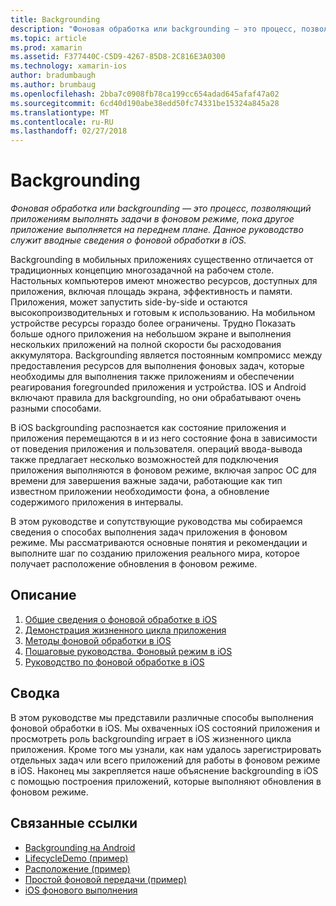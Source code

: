 ```yaml
---
title: Backgrounding
description: "Фоновая обработка или backgrounding — это процесс, позволяющий приложениям выполнять задачи в фоновом режиме, пока другое приложение выполняется на переднем плане. Данное руководство служит вводные сведения о фоновой обработки в iOS."
ms.topic: article
ms.prod: xamarin
ms.assetid: F377440C-C5D9-4267-85D8-2C816E3A0300
ms.technology: xamarin-ios
author: bradumbaugh
ms.author: brumbaug
ms.openlocfilehash: 2bba7c0908fb78ca199cc654adad645afaf47a02
ms.sourcegitcommit: 6cd40d190abe38edd50fc74331be15324a845a28
ms.translationtype: MT
ms.contentlocale: ru-RU
ms.lasthandoff: 02/27/2018
---
```

# <a name="backgrounding"></a>Backgrounding

_Фоновая обработка или backgrounding — это процесс, позволяющий приложениям выполнять задачи в фоновом режиме, пока другое приложение выполняется на переднем плане. Данное руководство служит вводные сведения о фоновой обработки в iOS._

Backgrounding в мобильных приложениях существенно отличается от традиционных концепцию многозадачной на рабочем столе. Настольных компьютеров имеют множество ресурсов, доступных для приложения, включая площадь экрана, эффективность и памяти. Приложения, может запустить side-by-side и остаются высокопроизводительных и готовым к использованию. На мобильном устройстве ресурсы гораздо более ограничены. Трудно Показать больше одного приложения на небольшом экране и выполнения нескольких приложений на полной скорости бы расходования аккумулятора. Backgrounding является постоянным компромисс между предоставления ресурсов для выполнения фоновых задач, которые необходимы для выполнения также приложениям и обеспечении реагирования foregrounded приложения и устройства. IOS и Android включают правила для backgrounding, но они обрабатывают очень разными способами.

В iOS backgrounding распознается как состояние приложения и приложения перемещаются в и из него состояние фона в зависимости от поведения приложения и пользователя. операций ввода-вывода также предлагает несколько возможностей для подключения приложения выполняются в фоновом режиме, включая запрос ОС для времени для завершения важные задачи, работающие как тип известном приложении необходимости фона, а обновление содержимого приложения в интервалы.

В этом руководстве и сопутствующие руководства мы собираемся сведения о способах выполнения задач приложения в фоновом режиме. Мы рассматриваются основные понятия и рекомендации и выполните шаг по созданию приложения реального мира, которое получает расположение обновления в фоновом режиме.

## <a name="contents"></a>Описание

1.  [Общие сведения о фоновой обработке в iOS](~/ios/app-fundamentals/backgrounding/introduction-to-backgrounding-in-ios.md)
1.  [Демонстрация жизненного цикла приложения](~/ios/app-fundamentals/backgrounding/application-lifecycle-demo.md)
1.  [Методы фоновой обработки в iOS](~/ios/app-fundamentals/backgrounding/ios-backgrounding-techniques/index.md)
1.  [Пошаговые руководства. Фоновый режим в iOS](~/ios/app-fundamentals/backgrounding/ios-backgrounding-walkthroughs/index.md)
1.  [Руководство по фоновой обработке в iOS](~/ios/app-fundamentals/backgrounding/ios-backgrounding-guidance.md)

## <a name="summary"></a>Сводка

В этом руководстве мы представили различные способы выполнения фоновой обработки в iOS. Мы охваченных iOS состояний приложения и просмотреть роль backgrounding играет в iOS жизненного цикла приложения. Кроме того мы узнали, как нам удалось зарегистрировать отдельных задач или всего приложений для работы в фоновом режиме в iOS. Наконец мы закрепляется наше объяснение backgrounding в iOS с помощью построения приложений, которые выполняют обновления в фоновом режиме.



## <a name="related-links"></a>Связанные ссылки

- [Backgrounding на Android](~/android/app-fundamentals/services/index.md)
- [LifecycleDemo (пример)](https://developer.xamarin.com/samples/monotouch/LifecycleDemo/)
- [Расположение (пример)](https://developer.xamarin.com/samples/monotouch/Location/)
- [Простой фоновой передачи (пример)](https://developer.xamarin.com/samples/monotouch/SimpleBackgroundTransfer/)
- [iOS фонового выполнения](https://developer.apple.com/library/ios/documentation/iPhone/Conceptual/iPhoneOSProgrammingGuide/BackgroundExecution/BackgroundExecution.html)
